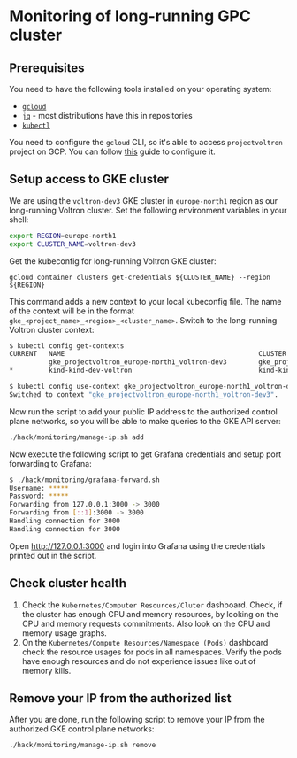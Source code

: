 # Monitoring of long-running GPC cluster

## Prerequisites

You need to have the following tools installed on your operating system:

- [`gcloud`](https://cloud.google.com/sdk/docs/install)
- [`jq`](https://stedolan.github.io/jq/download/) - most distributions have this in repositories
- [`kubectl`](https://kubernetes.io/docs/tasks/tools/)

You need to configure the `gcloud` CLI, so it's able to access `projectvoltron` project on GCP. You can follow [this](https://cloud.google.com/sdk/docs/authorizing) guide to configure it.

## Setup access to GKE cluster

We are using the `voltron-dev3` GKE cluster in `europe-north1` region as our long-running Voltron cluster. Set the following environment variables in your shell:
```bash
export REGION=europe-north1
export CLUSTER_NAME=voltron-dev3
```

Get the kubeconfig for long-running Voltron GKE cluster:
```
gcloud container clusters get-credentials ${CLUSTER_NAME} --region ${REGION}
```

This command adds a new context to your local kubeconfig file. The name of the context will be in the format `gke_<project_name>_<region>_<cluster_name>`. Switch to the long-running Voltron cluster context:
```bash
$ kubectl config get-contexts
CURRENT   NAME                                                 CLUSTER                                              AUTHINFO                                             NAMESPACE
          gke_projectvoltron_europe-north1_voltron-dev3        gke_projectvoltron_europe-north1_voltron-dev3        gke_projectvoltron_europe-north1_voltron-dev3        
*         kind-kind-dev-voltron                                kind-kind-dev-voltron                                kind-kind-dev-voltron

$ kubectl config use-context gke_projectvoltron_europe-north1_voltron-dev3
Switched to context "gke_projectvoltron_europe-north1_voltron-dev3".
```

Now run the script to add your public IP address to the authorized control plane networks, so you will be able to make queries to the GKE API server:
```bash
./hack/monitoring/manage-ip.sh add
```

Now execute the following script to get Grafana credentials and setup port forwarding to Grafana:
```bash
$ ./hack/monitoring/grafana-forward.sh 
Username: *****
Password: *****
Forwarding from 127.0.0.1:3000 -> 3000
Forwarding from [::1]:3000 -> 3000
Handling connection for 3000
Handling connection for 3000
```

Open http://127.0.0.1:3000 and login into Grafana using the credentials printed out in the script.

## Check cluster health

1. Check the `Kubernetes/Computer Resources/Cluter` dashboard. Check, if the cluster has enough CPU and memory resources, by looking on the CPU and memory requests commitments. Also look on the CPU and memory usage graphs.
2. On the `Kubernetes/Compute Resources/Namespace (Pods)` dashboard check the resource usages for pods in all namespaces. Verify the pods have enough resources and do not experience issues like out of memory kills.

## Remove your IP from the authorized list

After you are done, run the following script to remove your IP from the authorized GKE control plane networks:
```bash
./hack/monitoring/manage-ip.sh remove
```
